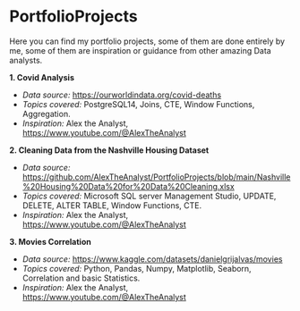 # **PortfolioProjects**

Here you can find my portfolio projects, some of them are done entirely by me, some of them are inspiration or guidance from other amazing Data analysts. 

**1. Covid Analysis**
- *Data source:* https://ourworldindata.org/covid-deaths
- *Topics covered:* PostgreSQL14, Joins, CTE, Window Functions, Aggregation.
- *Inspiration:* Alex the Analyst, https://www.youtube.com/@AlexTheAnalyst

**2. Cleaning Data from the Nashville Housing Dataset**
- *Data source:* https://github.com/AlexTheAnalyst/PortfolioProjects/blob/main/Nashville%20Housing%20Data%20for%20Data%20Cleaning.xlsx
- *Topics covered:* Microsoft SQL server Management Studio, UPDATE, DELETE, ALTER TABLE, Window Functions, CTE.
- *Inspiration:* Alex the Analyst, https://www.youtube.com/@AlexTheAnalyst

**3. Movies Correlation**
- *Data source:* https://www.kaggle.com/datasets/danielgrijalvas/movies
- *Topics covered:* Python, Pandas, Numpy, Matplotlib, Seaborn, Correlation and basic Statistics.
- *Inspiration:* Alex the Analyst, https://www.youtube.com/@AlexTheAnalyst
